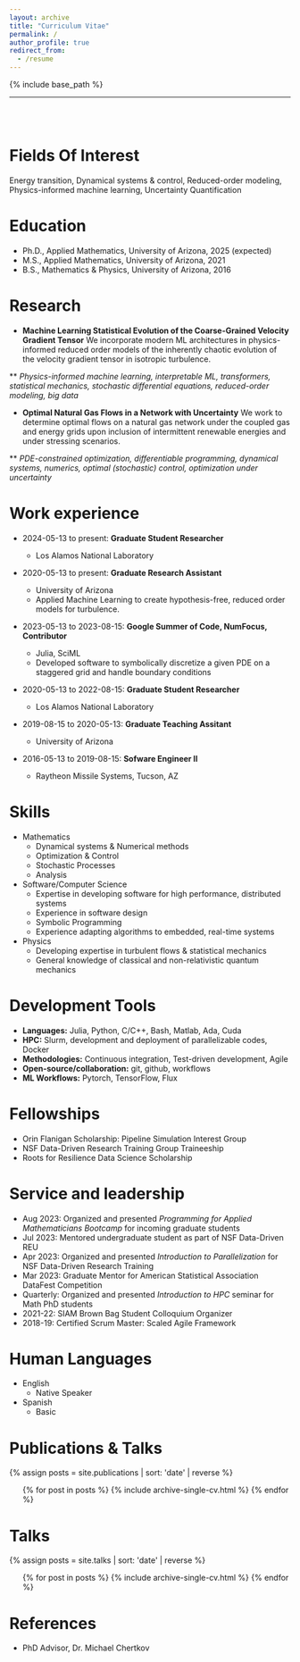 ```yaml
---
layout: archive
title: "Curriculum Vitae"
permalink: /
author_profile: true
redirect_from:
  - /resume
---
```


{% include base_path %}

---

<br/><br/>

Fields Of Interest
======
Energy transition, Dynamical systems & control, Reduced-order modeling, Physics-informed machine learning, Uncertainty Quantification

Education
======
* Ph.D., Applied Mathematics, University of Arizona, 2025 (expected)
* M.S., Applied Mathematics, University of Arizona, 2021
* B.S., Mathematics & Physics, University of Arizona, 2016

Research
======
* __Machine Learning Statistical Evolution of the Coarse-Grained Velocity Gradient Tensor__
We incorporate modern ML architectures in physics-informed reduced order models of the inherently chaotic evolution of the velocity gradient tensor in isotropic turbulence.

** *Physics-informed machine learning, interpretable ML, transformers, statistical mechanics, stochastic differential equations, reduced-order modeling, big data*

* __Optimal Natural Gas Flows in a Network with Uncertainty__
We work to determine optimal flows on a natural gas network under the coupled gas and energy grids upon inclusion of intermittent renewable energies and under stressing scenarios.

** *PDE-constrained optimization, differentiable programming, dynamical systems, numerics, optimal (stochastic) control, optimization under uncertainty*


Work experience
======
* 2024-05-13 to present:  __Graduate Student Researcher__
  * Los Alamos National Laboratory
  
* 2020-05-13 to present: __Graduate Research Assistant__
  * University of Arizona
  * Applied Machine Learning to create hypothesis-free, reduced order models for turbulence.

* 2023-05-13 to 2023-08-15: __Google Summer of Code, NumFocus, Contributor__
  * Julia, SciML
  * Developed software to symbolically discretize a given PDE on a staggered grid and handle boundary conditions

* 2020-05-13 to 2022-08-15: __Graduate Student Researcher__
  * Los Alamos National Laboratory

* 2019-08-15 to 2020-05-13: __Graduate Teaching Assitant__
  * University of Arizona

* 2016-05-13 to 2019-08-15: __Sofware Engineer II__
  * Raytheon Missile Systems, Tucson, AZ

Skills
======
* Mathematics
  * Dynamical systems & Numerical methods
  * Optimization & Control
  * Stochastic Processes
  * Analysis
* Software/Computer Science
  * Expertise in developing software for high performance, distributed systems
  * Experience in software design
  * Symbolic Programming
  * Experience adapting algorithms to embedded, real-time systems
* Physics
  * Developing expertise in turbulent flows & statistical mechanics
  * General knowledge of classical and non-relativistic quantum mechanics

Development Tools
======
* __Languages:__ Julia, Python, C/C++, Bash, Matlab, Ada, Cuda
* __HPC:__ Slurm, development and deployment of parallelizable codes, Docker
* __Methodologies:__ Continuous integration, Test-driven development, Agile
* __Open-source/collaboration:__ git, github, workflows
* __ML Workflows:__ Pytorch, TensorFlow, Flux

Fellowships
======
* Orin Flanigan Scholarship: Pipeline Simulation Interest Group
* NSF Data-Driven Research Training Group Traineeship
* Roots for Resilience Data Science Scholarship

Service and leadership
======
* Aug 2023: Organized and presented _Programming for Applied Mathematicians Bootcamp_ for incoming graduate students
* Jul 2023: Mentored undergraduate student as part of NSF Data-Driven REU
* Apr 2023: Organized and presented _Introduction to Parallelization_ for NSF Data-Driven Research Training
* Mar 2023: Graduate Mentor for American Statistical Association DataFest Competition
* Quarterly: Organized and presented _Introduction to HPC_ seminar for Math PhD students
* 2021-22: SIAM Brown Bag Student Colloquium Organizer
* 2018-19: Certified Scrum Master: Scaled Agile Framework

Human Languages
======
* English
  * Native Speaker
* Spanish
  * Basic

Publications & Talks
======
{% assign posts = site.publications | sort: 'date' | reverse %}
  <ul>{% for post in posts %}
    {% include archive-single-cv.html %}
  {% endfor %}</ul>
  
Talks
======
{% assign posts = site.talks | sort: 'date' | reverse %}
  <ul>{% for post in posts %}
    {% include archive-single-cv.html %}
  {% endfor %}</ul>  

References
======
* PhD Advisor, Dr. Michael Chertkov
